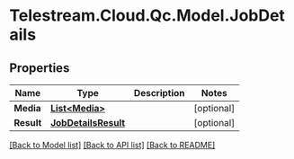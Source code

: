 # Telestream.Cloud.Qc.Model.JobDetails
## Properties

Name | Type | Description | Notes
------------ | ------------- | ------------- | -------------
**Media** | [**List&lt;Media&gt;**](Media.md) |  | [optional] 
**Result** | [**JobDetailsResult**](JobDetailsResult.md) |  | [optional] 

[[Back to Model list]](../README.md#documentation-for-models) [[Back to API list]](../README.md#documentation-for-api-endpoints) [[Back to README]](../README.md)

